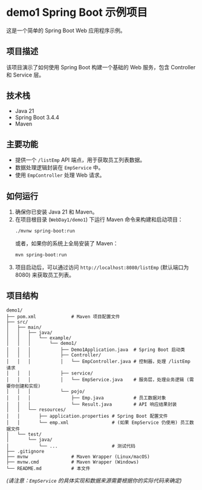 # demo1 Spring Boot 示例项目

这是一个简单的 Spring Boot Web 应用程序示例。

## 项目描述

该项目演示了如何使用 Spring Boot 构建一个基础的 Web 服务，包含 Controller 和 Service 层。

## 技术栈

*   Java 21
*   Spring Boot 3.4.4
*   Maven

## 主要功能

*   提供一个 `/listEmp` API 端点，用于获取员工列表数据。
*   数据处理逻辑封装在 `EmpService` 中。
*   使用 `EmpController` 处理 Web 请求。

## 如何运行

1.  确保你已安装 Java 21 和 Maven。
2.  在项目根目录 (`WebDay1/demo1`) 下运行 Maven 命令来构建和启动项目：
    ```bash
    ./mvnw spring-boot:run
    ```
    或者，如果你的系统上全局安装了 Maven：
    ```bash
    mvn spring-boot:run
    ```
3.  项目启动后，可以通过访问 `http://localhost:8080/listEmp` (默认端口为 8080) 来获取员工列表。

## 项目结构

```
demo1/
├── pom.xml             # Maven 项目配置文件
├── src/
│   ├── main/
│   │   ├── java/
│   │   │   └── example/
│   │   │       └── demo1/
│   │   │           ├── Demo1Application.java  # Spring Boot 启动类
│   │   │           ├── Controller/
│   │   │           │   └── EmpController.java # 控制器，处理 /listEmp 请求
│   │   │           ├── service/
│   │   │           │   └── EmpService.java    # 服务层，处理业务逻辑 (需要你创建和实现)
│   │   │           └── pojo/
│   │   │               ├── Emp.java           # 员工数据对象
│   │   │               └── Result.java        # API 响应结果封装
│   │   └── resources/
│   │       ├── application.properties # Spring Boot 配置文件
│   │       └── emp.xml                # (如果 EmpService 仍使用) 员工数据文件
│   └── test/
│       └── java/
│           └── ...                    # 测试代码
├── .gitignore
├── mvnw                # Maven Wrapper (Linux/macOS)
├── mvnw.cmd            # Maven Wrapper (Windows)
└── README.md           # 本文件
```

*(请注意：`EmpService` 的具体实现和数据来源需要根据你的实际代码来确定)* 